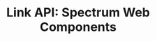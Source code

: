 ---
layout: api.njk
title: 'Link API: Spectrum Web Components'
displayName: Link
componentName: link
tags:
  - component-api
---